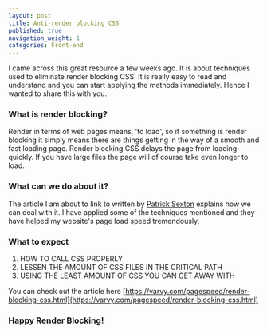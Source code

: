 ```yaml
---
layout: post
title: Anti-render blocking CSS
published: true
navigation_weight: 1
categories: Front-end
---
```


I came across this great resource a few weeks ago. It is about techniques used to eliminate render blocking CSS. It is really easy to read and understand and you can start applying the methods immediately. Hence I wanted to share this with you.

### What is render blocking?
Render in terms of web pages means, 'to load', so if something is render blocking it simply means there are things getting in the way of a smooth and fast loading page. Render blocking CSS delays the page from loading quickly. If you have large files the page will of course take even longer to load.

### What can we do about it?
The article I am about to link to written by [Patrick Sexton](https://varvy.com/pagespeed/render-blocking-css.html) explains how we can deal with it. I have applied some of the techniques mentioned and they have helped my website's page load speed tremendously.

### What to expect
1. HOW TO CALL CSS PROPERLY
2. LESSEN THE AMOUNT OF CSS FILES IN THE CRITICAL PATH
3. USING THE LEAST AMOUNT OF CSS YOU CAN GET AWAY WITH

You can check out the article here
[https://varvy.com/pagespeed/render-blocking-css.html](https://varvy.com/pagespeed/render-blocking-css.html)

### Happy Render Blocking!
